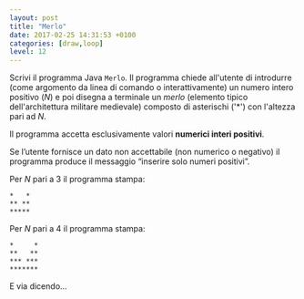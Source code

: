 ```yaml
---
layout: post
title: "Merlo"
date: 2017-02-25 14:31:53 +0100
categories: [draw,loop]
level: 12
---
```


Scrivi il programma Java `Merlo`. Il programma chiede all'utente di introdurre (come argomento da linea di comando o interattivamente) un numero intero positivo (*N*) e poi disegna a terminale un *merlo* (elemento tipico dell'architettura militare medievale) composto di asterischi ('\*') con l'altezza pari ad *N*.

Il programma accetta esclusivamente valori **numerici interi positivi**.

Se l’utente fornisce un dato non accettabile (non numerico o negativo) il programma produce il messaggio “inserire solo numeri positivi”.

Per *N* pari a 3 il programma stampa:

~~~text
*   *
** **
*****
~~~

Per *N* pari a 4 il programma stampa:

~~~text
*     *
**   **
*** ***
*******
~~~

E via dicendo...